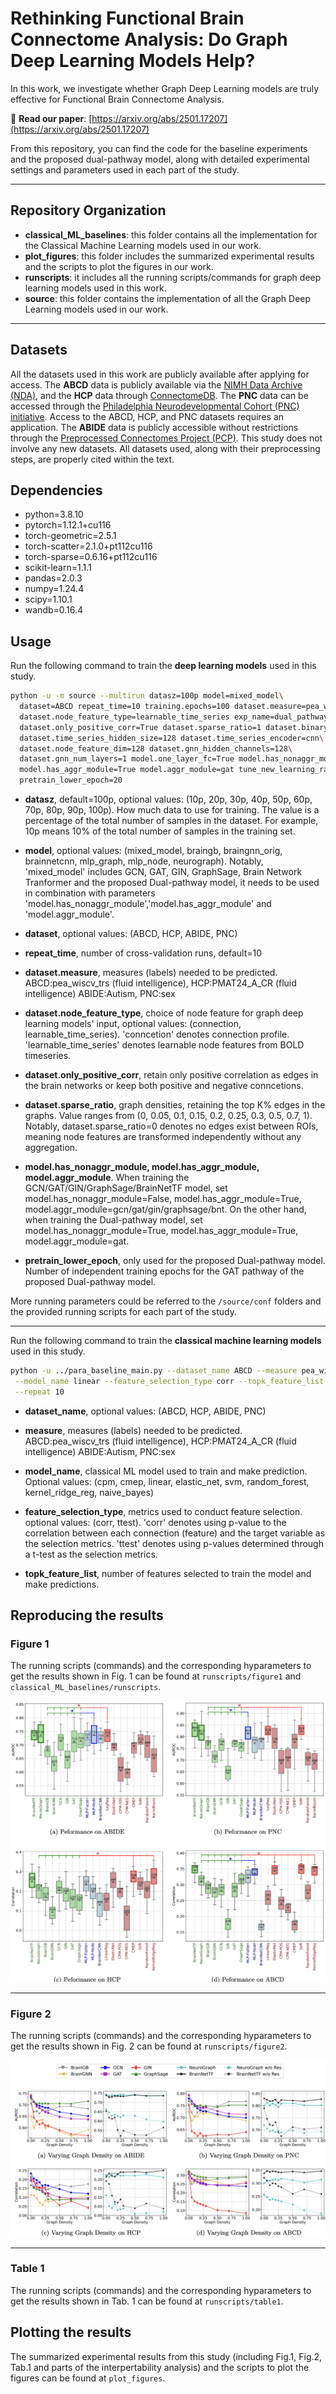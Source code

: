 # Rethinking Functional Brain Connectome Analysis: Do Graph Deep Learning Models Help?


In this work, we investigate whether Graph Deep Learning models are truly effective for Functional Brain Connectome Analysis.

📄 **Read our paper**: [https://arxiv.org/abs/2501.17207](https://arxiv.org/abs/2501.17207)

From this repository, you can find the code for the baseline experiments and 
the proposed dual-pathway model, along with detailed experimental settings and 
parameters used in each part of the study.

---

## Repository Organization

- **classical_ML_baselines**: this folder contains all the implementation for the Classical Machine Learning models used in our work.
- **plot_figures**: this folder includes the summarized experimental results and the scripts to plot the figures in our work.
- **runscripts**: it includes all the running scripts/commands for graph deep learning models used in this work.
- **source**: this folder contains the implementation of all the Graph Deep Learning models used in our work.

---


## Datasets
All the datasets used in this work are publicly available after applying for access. The **ABCD** data is publicly available via the [NIMH Data Archive (NDA)](https://nda.nih.gov/abcd), 
and the **HCP** data through [ConnectomeDB](https://db.humanconnectome.org/). 
The **PNC** data can be accessed through the [Philadelphia Neurodevelopmental Cohort (PNC) initiative](https://www.nitrc.org/projects/pnc/). 
Access to the ABCD, HCP, and PNC datasets requires an application. The **ABIDE** data is publicly accessible without 
restrictions through the [Preprocessed Connectomes Project (PCP)](http://preprocessed-connectomes-project.org/abide). This study does not involve any new datasets. 
All datasets used, along with their preprocessing steps, are properly cited within the text.



## Dependencies

  - python=3.8.10
  - pytorch=1.12.1+cu116
  - torch-geometric=2.5.1
  - torch-scatter=2.1.0+pt112cu116
  - torch-sparse=0.6.16+pt112cu116
  - scikit-learn=1.1.1
  - pandas=2.0.3   
  - numpy=1.24.4
  - scipy=1.10.1
  - wandb=0.16.4


## Usage

Run the following command to train the **deep learning models** used in this study.

```bash
python -u -m source --multirun datasz=100p model=mixed_model\
  dataset=ABCD repeat_time=10 training.epochs=100 dataset.measure=pea_wiscv_trs\
  dataset.node_feature_type=learnable_time_series exp_name=dual_pathway_abcd\
  dataset.only_positive_corr=True dataset.sparse_ratio=1 dataset.binary_sparse=True\
  dataset.time_series_hidden_size=128 dataset.time_series_encoder=cnn\
  dataset.node_feature_dim=128 dataset.gnn_hidden_channels=128\
  dataset.gnn_num_layers=1 model.one_layer_fc=True model.has_nonaggr_module=True\
  model.has_aggr_module=True model.aggr_module=gat tune_new_learning_rates=[[1.0e-4,1.0e-5]]\
  pretrain_lower_epoch=20
```
- **datasz**, default=100p, optional values: (10p, 20p, 30p, 40p, 50p, 60p, 70p, 80p, 90p, 100p). How much data to use for training. The
  value is a percentage of the total number of samples in the dataset. For example, 10p means 10% of the total number of samples in the training set.
  
- **model**, optional values: (mixed_model, braingb, braingnn_orig, brainnetcnn, mlp_graph, mlp_node, neurograph).
  Notably, 'mixed_model' includes GCN, GAT, GIN, GraphSage, Brain Network Tranformer and the proposed Dual-pathway model,
  it needs to be used in combination with parameters 'model.has_nonaggr_module','model.has_aggr_module' and 'model.aggr_module'.
  
- **dataset**, optional values: (ABCD, HCP, ABIDE, PNC)
  
- **repeat_time**, number of cross-validation runs, default=10
  
- **dataset.measure**, measures (labels) needed to be predicted. ABCD:pea_wiscv_trs (fluid intelligence), HCP:PMAT24_A_CR (fluid intelligence)
  ABIDE:Autism, PNC:sex

- **dataset.node_feature_type**, choice of node feature for graph deep learning models' input, optional values: (connection, learnable_time_series).
  'conncetion' denotes connection profile. 'learnable_time_series' denotes learnable node features from BOLD timeseries.

- **dataset.only_positive_corr**, retain only positive correlation as edges in the brain networks or keep both positive and negative conncetions.

- **dataset.sparse_ratio**, graph densities, retaining the top K% edges in the graphs. Value ranges from (0, 0.05, 0.1, 0.15, 0.2, 0.25, 0.3, 0.5, 0.7, 1).
  Notably, dataset.sparse_ratio=0 denotes no edges exist between ROIs, meaning node features are transformed independently without any aggregation.

- **model.has_nonaggr_module, model.has_aggr_module, model.aggr_module**. When training the GCN/GAT/GIN/GraphSage/BrainNetTF model,
  set model.has_nonaggr_module=False, model.has_aggr_module=True, model.aggr_module=gcn/gat/gin/graphsage/bnt.
  On the other hand, when training the Dual-pathway model, set model.has_nonaggr_module=True, model.has_aggr_module=True, model.aggr_module=gat.

- **pretrain_lower_epoch**, only used for the proposed Dual-pathway model. Number of independent training epochs for the GAT pathway of the proposed Dual-pathway model.

More running parameters could be referred to the `/source/conf` folders and the provided running scripts for each part of the study.

---

Run the following command to train the **classical machine learning models** used in this study.

```bash
python -u ../para_baseline_main.py --dataset_name ABCD --measure pea_wiscv_trs\
 --model_name linear --feature_selection_type corr --topk_feature_list 100 200 500 1000 5000 10000 20000 1\
 --repeat 10
```
- **dataset_name**, optional values: (ABCD, HCP, ABIDE, PNC)

- **measure**, measures (labels) needed to be predicted. ABCD:pea_wiscv_trs (fluid intelligence), HCP:PMAT24_A_CR (fluid intelligence)
  ABIDE:Autism, PNC:sex

- **model_name**, classical ML model used to train and make prediction.
  Optional values: (cpm, cmep, linear, elastic_net, svm, random_forest, kernel_ridge_reg, naive_bayes)

- **feature_selection_type**, metrics used to conduct feature selection. optional values: (corr, ttest). 'corr' denotes using p-value to the correlation between
each connection (feature) and the target variable as the selection metrics. 'ttest' denotes using p-values determined through a t-test as the selection metrics.

- **topk_feature_list**, number of features selected to train the model and make predictions.


## Reproducing the results

### Figure 1
The running scripts (commands) and the corresponding hyparameters to get the results shown in Fig. 1 can be found at `runscripts/figure1` and `classical_ML_baselines/runscripts`.

![Figure1](Figures/Figure1.png)

---

### Figure 2
The running scripts (commands) and the corresponding hyparameters to get the results shown in Fig. 2 can be found at `runscripts/figure2`.

![Figure2](Figures/Figure2.png)


---

### Table 1
The running scripts (commands) and the corresponding hyparameters to get the results shown in Tab. 1 can be found at `runscripts/table1`.



## Plotting the results
The summarized experimental results from this study (including Fig.1, Fig.2, Tab.1 and parts of the interpertability analysis) 
and the scripts to plot the figures can be found at `plot_figures`.




